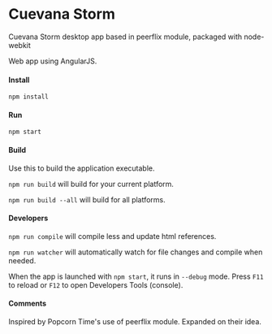 # Cuevana Storm

Cuevana Storm desktop app based in peerflix module, packaged with node-webkit

Web app using AngularJS.

#### Install

`npm install`

#### Run

`npm start`

#### Build

Use this to build the application executable.

`npm run build` will build for your current platform.

`npm run build --all` will build for all platforms.

#### Developers

`npm run compile` will compile less and update html references.

`npm run watcher` will automatically watch for file changes and compile when needed.

When the app is launched with `npm start`, it runs in `--debug` mode. Press `F11` to reload or `F12` to open Developers Tools (console).

#### Comments

Inspired by Popcorn Time's use of peerflix module. Expanded on their idea.

